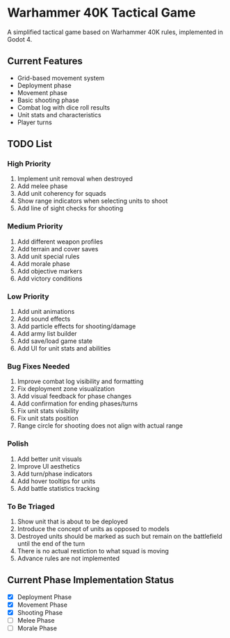 # Warhammer 40K Tactical Game

A simplified tactical game based on Warhammer 40K rules, implemented in Godot 4.

## Current Features
- Grid-based movement system
- Deployment phase
- Movement phase
- Basic shooting phase
- Combat log with dice roll results
- Unit stats and characteristics
- Player turns

## TODO List

### High Priority
1. Implement unit removal when destroyed
2. Add melee phase
3. Add unit coherency for squads
4. Show range indicators when selecting units to shoot
5. Add line of sight checks for shooting

### Medium Priority
1. Add different weapon profiles
2. Add terrain and cover saves
3. Add unit special rules
4. Add morale phase
5. Add objective markers
6. Add victory conditions

### Low Priority
1. Add unit animations
2. Add sound effects
3. Add particle effects for shooting/damage
4. Add army list builder
5. Add save/load game state
6. Add UI for unit stats and abilities

### Bug Fixes Needed
1. Improve combat log visibility and formatting
2. Fix deployment zone visualization
3. Add visual feedback for phase changes
4. Add confirmation for ending phases/turns
5. Fix unit stats visibility
6. Fix unit stats position
7. Range circle for shooting does not align with actual range

### Polish
1. Add better unit visuals
2. Improve UI aesthetics
3. Add turn/phase indicators
4. Add hover tooltips for units
5. Add battle statistics tracking

### To Be Triaged
1. Show unit that is about to be deployed
2. Introduce the concept of units as opposed to models
3. Destroyed units should be marked as such but remain on the battlefield until the end of the turn
4. There is no actual restiction to what squad is moving
5. Advance rules are not implemented


## Current Phase Implementation Status
- [x] Deployment Phase
- [x] Movement Phase
- [x] Shooting Phase
- [ ] Melee Phase
- [ ] Morale Phase 